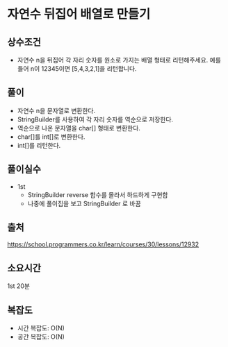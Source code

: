 # 자연수 뒤집어 배열로 만들기

## 상수조건
- 자연수 n을 뒤집어 각 자리 숫자를 원소로 가지는 배열 형태로 리턴해주세요. 예를들어 n이 12345이면 [5,4,3,2,1]을 리턴합니다.

## 풀이
- 자연수 n을 문자열로 변환한다.
- StringBuilder를 사용하여 각 자리 숫자를 역순으로 저장한다.
- 역순으로 나온 문자열을 char[] 형태로 변환한다.
- char[]를 int[]로 변환한다.
- int[]를 리턴한다.

## 풀이실수

- 1st
    - StringBuilder reverse 함수를 몰라서 하드하게 구현함
    - 나중에 풀이집을 보고 StringBuilder 로 바꿈

## 출처
https://school.programmers.co.kr/learn/courses/30/lessons/12932


## 소요시간
1st 20분

## 복잡도
- 시간 복잡도: O(N)
- 공간 복잡도: O(N)

